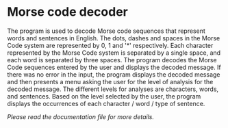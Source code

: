 # Morse code decoder
The program is used to decode Morse code sequences that represent words and sentences in English. The dots, dashes and spaces in the Morse Code system are represented by 0, 1 and '*' respectively. Each character represented by the Morse Code system is separated by a single space, and each word is separated by three spaces. The program decodes the Morse Code sequences entered by the user and displays the decoded message. If there was no error in the input, the program displays the decoded message and then presents a menu asking the user for the level of analysis for the decoded message. The different levels for analyses are characters, words, and sentences. Based on the level selected by the user, the program displays the occurrences of each character / word / type of sentence.

*Please read the documentation file for more details.*
